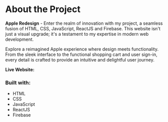 # About the Project

**Apple Redesign** - Enter the realm of innovation with my  project, a seamless fusion of HTML, CSS, JavaScript, ReactJS and Firebase. This website isn't just a visual upgrade; it's a testament to my expertise in modern web development.

Explore a reimagined Apple experience where design meets functionality. From the sleek interface to the functional shopping cart and user sign-in, every detail is crafted to provide an intuitive and delightful user journey.

**Live Website:** 

### Built with:
 - HTML
 - CSS
 - JavaScript
 - ReactJS
 - Firebase
